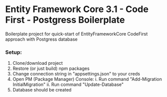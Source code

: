 # Entity Framework Core 3.1 - Code First - Postgress Boilerplate
Boilerplate project for quick-start of EntityFrameworkCore CodeFirst approach with  Postgress database


### Setup:
1. Clone/download project
2. Restore (or just build) npm packages
3. Change connection string in "appsettings.json" to your creds
4. Open PM (Package Manager) Console:
  i. Run command "Add-Migration InitialMigration" 
  ii. Run command "Update-Database"
5. Database should be created
